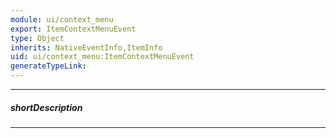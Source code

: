 ```yaml
---
module: ui/context_menu
export: ItemContextMenuEvent
type: Object
inherits: NativeEventInfo,ItemInfo
uid: ui/context_menu:ItemContextMenuEvent
generateTypeLink: 
---
```

---
##### shortDescription
<!-- Description goes here -->

---
<!-- Description goes here -->